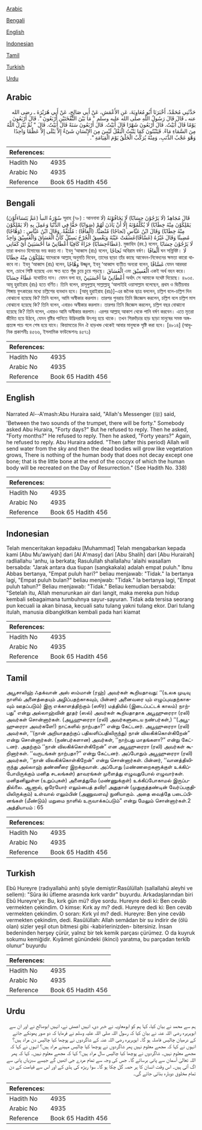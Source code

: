 [Arabic](#arabic)

[Bengali](#bengali)

[English](#english)

[Indonesian](#indonesian)

[Tamil](#tamil)

[Turkish](#turkish)

[Urdu](#urdu)

## Arabic


<div dir="rtl" lang="ar" style={{fontSize:'larger',backgroundColor:'#f8f9fa',padding:20}}>
حَدَّثَنِي مُحَمَّدٌ، أَخْبَرَنَا أَبُو مُعَاوِيَةَ، عَنِ الأَعْمَشِ، عَنْ أَبِي صَالِحٍ، عَنْ أَبِي هُرَيْرَةَ ـ رضى الله عنه ـ قَالَ قَالَ رَسُولُ اللَّهِ صلى الله عليه وسلم ‏"‏ مَا بَيْنَ النَّفْخَتَيْنِ أَرْبَعُونَ ‏"‏‏.‏ قَالَ أَرْبَعُونَ يَوْمًا قَالَ أَبَيْتُ‏.‏ قَالَ أَرْبَعُونَ شَهْرًا قَالَ أَبَيْتُ‏.‏ قَالَ أَرْبَعُونَ سَنَةً قَالَ أَبَيْتُ‏.‏ قَالَ ‏"‏ ثُمَّ يُنْزِلُ اللَّهُ مِنَ السَّمَاءِ مَاءً‏.‏ فَيَنْبُتُونَ كَمَا يَنْبُتُ الْبَقْلُ لَيْسَ مِنَ الإِنْسَانِ شَىْءٌ إِلاَّ يَبْلَى إِلاَّ عَظْمًا وَاحِدًا وَهْوَ عَجْبُ الذَّنَبِ، وَمِنْهُ يُرَكَّبُ الْخَلْقُ يَوْمَ الْقِيَامَةِ ‏"‏‏.‏
</div>
<div style={{backgroundColor:'#f8f9fa',padding:20, marginBottom: 10}}><table> <thead> <tr> <th>References:</th> <th></th> </tr> </thead> <tbody><tr><td>Hadith No</td><td>4935</td></tr><tr><td>Arabic No</td><td>4935</td></tr><tr><td>Reference</td><td>Book 65 Hadith 456</td></tr></tbody></table></div>

## Bengali


<div dir="ltr" lang="bn" style={{fontSize:'larger',backgroundColor:'#f8f9fa',padding:20}}>
سُوْرَةُ النبأ (عَمَّ يَتَسَاءَلُوْنَ) সূরাহ (৭৮) : আননাবা قَالَ مُجَاهِدٌ (لَا يَرْجُوْنَ حِسَابًا) لَا يَخَافُوْنَهُ (لَا يَمْلِكُوْنَ مِنْهُ خِطَابًا) لَا يُكَلِّمُوْنَهُ إِلَّا أَنْ يَأْذَنَ لَهُمْ (صَوَابًا) حَقًّا فِي الدُّنْيَا وَعَمِلَ بِهِ (لَا يَمْلِكُوْنَ مِنْهُ خِطَابًا) وَقَالَ ابْنُ عَبَّاسٍ (ثَجاجًا) مُنْصَبًّا. (ألْفافًا) : مُلْتَفَّةً. وَقَالَ ابْنُ عَبَّاسٍ : (وَهَّاجًا) مُضِيئًا وَقَالَ غَيْرُهُ (غَسَّاقًا)غَسَقَتْ عَيْنُهُ وَيَغْسِقُ الْجُرْحُ يَسِيْلُ كَأَنَّ الْغَسَاقَ وَالْغَسِيْقَ وَاحِدٌ (عَطَاءًحِسَابًا) جَزَاءً كَافِيًا أَعْطَانِيْ مَا أَحْسَبَنِيْ أَيْ كَفَانِي. মুজাহিদ (রহ.) বলেন, لَا يَرْجُوْنَ حِسَابًا তারা কখনও হিসাবের ভয় করত না। ইবনু ‘আব্বাস (রাঃ) বলেন, ثَجاجًا অবিরাম বর্ষণ। ألْفافًا ঘন সন্নিবিষ্ট। لَا يَمْلِكُوْنَ مِنْهُ خِطَابًا যাদেরকে আল্লাহ্ অনুমতি দিবেন, তাদের ছাড়া তাঁর কাছে আবেদন-নিবেদনের ক্ষমতা কারো থাকবে না। ইবনু ‘আব্বাস (রাঃ) বলেন, وَهَّاجًا উজ্জ্বল, ইবনু ‘আব্বাস ব্যতীত অন্যরা বলেন, غَسَّاقًا যেমন আরবরা বলে, চোখে পিষ্টি হয়েছে এবং ক্ষত হতে পূঁজ চুয়ে চুয়ে পড়ছে। الْغَسَاقَ এবং الْغَسِيْقَ একই অর্থ বহন করে। عَطَاءً حِسَابًا যথোচিত দান। যেমন বলা হয়, أَعْطَانِيْ مَا أَحْسَبَنِيْ অর্থাৎ সে আমাকে যথেষ্ট দিয়েছে। ৪৯৩৫. আবূ হুরাইরাহ (রাঃ) হতে বর্ণিত। তিনি বলেন, রাসূলুল্লাহ্ সাল্লাল্লাহু ‘আলাইহি ওয়াসাল্লাম বলেছেন, প্রথম ও দ্বিতীয়বার শিঙ্গায় ফুৎকারের মধ্যে চল্লিশের ব্যবধান হবে। [আবূ হুরাইরাহ (রাঃ)]-এর জনৈক ছাত্র বললেন, চল্লিশ বলে-চল্লিশ দিন বোঝানো হয়েছে কি? তিনি বলেন, আমি অস্বীকার করলাম। তারপর পুনরায় তিনি জিজ্ঞেস করলেন, চল্লিশ বলে চল্লিশ মাস বোঝানো হয়েছে কি? তিনি বলেন, এবারও অস্বীকার করলাম। তারপর তিনি জিজ্ঞেস করলেন, চল্লিশ বছর বোঝানো হয়েছে কি? তিনি বলেন, এবারও আমি অস্বীকার করলাম। এরপর আল্লাহ্ আকাশ থেকে পানি বর্ষণ করবেন। এতে মৃতরা জীবিত হয়ে উঠবে, যেমন বৃষ্টির পানিতে উদ্ভিদরাজি উৎপন্ন হয়ে থাকে। তখন শিরদাঁড়ার হাড় ছাড়া মানুষের সমস্ত অঙ্গ-প্রত্যঙ্গ পচে গলে শেষ হয়ে যাবে। কিয়ামতের দিন ঐ হাড়খন্ড থেকেই আবার মানুষকে সৃষ্টি করা হবে। [৪৮১৪] (আধুনিক প্রকাশনীঃ ৪৫৬৬, ইসলামিক ফাউন্ডেশনঃ ৪৫৭১)
</div>
<div style={{backgroundColor:'#f8f9fa',padding:20, marginBottom: 10}}><table> <thead> <tr> <th>References:</th> <th></th> </tr> </thead> <tbody><tr><td>Hadith No</td><td>4935</td></tr><tr><td>Arabic No</td><td>4935</td></tr><tr><td>Reference</td><td>Book 65 Hadith 456</td></tr></tbody></table></div>

## English


<div dir="ltr" lang="en" style={{fontSize:'larger',backgroundColor:'#f8f9fa',padding:20}}>
Narrated Al--A'mash:Abu Huraira said, "Allah's Messenger (ﷺ) said, 'Between the two sounds of the trumpet, there will be forty." Somebody asked Abu Huraira, "Forty days?" But he refused to reply. Then he asked, "Forty months?" He refused to reply. Then he asked, "Forty years?" Again, he refused to reply. Abu Huraira added. "Then (after this period) Allah will send water from the sky and then the dead bodies will grow like vegetation grows, There is nothing of the human body that does not decay except one bone; that is the little bone at the end of the coccyx of which the human body will be recreated on the Day of Resurrection." (See Hadith No. 338)
</div>
<div style={{backgroundColor:'#f8f9fa',padding:20, marginBottom: 10}}><table> <thead> <tr> <th>References:</th> <th></th> </tr> </thead> <tbody><tr><td>Hadith No</td><td>4935</td></tr><tr><td>Arabic No</td><td>4935</td></tr><tr><td>Reference</td><td>Book 65 Hadith 456</td></tr></tbody></table></div>

## Indonesian


<div dir="ltr" lang="id" style={{fontSize:'larger',backgroundColor:'#f8f9fa',padding:20}}>
Telah menceritakan kepadaku [Muhammad] Telah mengabarkan kepada kami [Abu Mu'awiyah] dari [Al A'masy] dari [Abu Shalih] dari [Abu Hurairah] radliallahu 'anhu, ia berkata; Rasulullah shallallahu 'alaihi wasallam bersabda: "Jarak antara dua tiupan (sangkakala) adalah empat puluh." Ibnu Abbas bertanya, "Empat puluh hari?" beliau menjawab: "Tidak." Ia bertanya lagi, "Empat puluh bulan?" beliau menjwab: "Tidak." Ia bertanya lagi, "Empat puluh tahun?" Beliau menjawab: "Tidak." Beliau kemudian bersabda: "Setelah itu, Allah menurunkan air dari langit, maka mereka pun hidup kembali sebagaimana tumbuhnya sayur-sayuran. Tidak ada tersisa seorang pun kecuali ia akan binasa, kecuali satu tulang yakni tulang ekor. Dari tulang itulah, manusia dibangkitkan kembali pada hari kiamat
</div>
<div style={{backgroundColor:'#f8f9fa',padding:20, marginBottom: 10}}><table> <thead> <tr> <th>References:</th> <th></th> </tr> </thead> <tbody><tr><td>Hadith No</td><td>4935</td></tr><tr><td>Arabic No</td><td>4935</td></tr><tr><td>Reference</td><td>Book 65 Hadith 456</td></tr></tbody></table></div>

## Tamil


<div dir="ltr" lang="ta" style={{fontSize:'larger',backgroundColor:'#f8f9fa',padding:20}}>
அபூசாலிஹ் ஃதக்வான் அஸ் ஸம்மான் (ரஹ்) அவர்கள் கூறியதாவது: ‘‘(உலக முடிவு நாளில் அனைத்தையும் அழிப்பதற்காகவும், பின்னர் அனைவரை யும் எழுப்புவதற்காகவும் ஊதப்படும்) இரு எக்காளத்திற்கும் (ஸூர்) மத்தியில் (இடைப்பட்டக் காலம்) நாற்பது” என்று அல்லாஹ்வின் தூதர் (ஸல்) அவர்கள் கூறியதாதாக அபூஹுரைரா (ரலி) அவர்கள் சொன்னார்கள். (அபூஹுரைரா (ரலி) அவர்களுடைய நண்பர்கள்,) ‘‘(அபூஹுரைரா அவர்களே!) நாட்களில் நாற்பதா?” என்று கேட்டனர். அபூஹுரைரா (ரலி) அவர்கள், ‘‘(நான் அறியாததற்குப் பதிலளிப்பதிலிருந்து) நான் விலகிக்கொள்கிறேன்” என்று சொன்னார்கள். (நண்பர்களான) அவர்கள், ‘‘நாற்பது மாதங்களா?” என்று கேட்டனர். அதற்கும் ‘‘நான் விலகிக்கொள்கிறேன்” என அபூஹுரைரா (ரலி) அவர்கள் கூறினார்கள். ‘‘வருடங்கள் நாற்பதா?” என்று கேட்டனர். அப்போதும் அபூஹுரைரா (ரலி) அவர்கள், ‘‘நான் விலகிக்கொள்கிறேன்” என்று சொன்னார்கள். பின்னர், ‘‘வானத்திலிருந்து அல்லாஹ் தண்ணீரை இறக்குவான். அப்போது (மண்ணறைகளுக்குள் உக்கிப்போயிருக்கும் மனித சடலங்கள்) தாவரங்கள் முளைத்து எழுவதுபோல் எழுவார்கள். மனிதனிலுள்ள (உறுப்புகள்) அனைத்துமே (மண்ணுக்குள்) உக்கிப்போகாமல் இருப்பதில்லை. ஆனால், ஒரேயோர் எலும்பைத் தவிர! அதுதான் (முதுகுத்தண்டின் வேர்ப்பகுதியிலிருக்கும்) உள்வால் எலும்பின் (அணுவளவு) நுனியாகும். அதை வைத்தே படைப்பினங்கள் (மீண்டும்) மறுமை நாளில் உருவாக்கப்படும்” என்று மேலும் சொன்னார்கள்.2 அத்தியாயம் : 65
</div>
<div style={{backgroundColor:'#f8f9fa',padding:20, marginBottom: 10}}><table> <thead> <tr> <th>References:</th> <th></th> </tr> </thead> <tbody><tr><td>Hadith No</td><td>4935</td></tr><tr><td>Arabic No</td><td>4935</td></tr><tr><td>Reference</td><td>Book 65 Hadith 456</td></tr></tbody></table></div>

## Turkish


<div dir="ltr" lang="tr" style={{fontSize:'larger',backgroundColor:'#f8f9fa',padding:20}}>
Ebû Hureyre (radıyallahü anh) şöyle demiştir:Rasûlüllah (sallallahü aleyhi ve sellem): "Sûra iki üfleme arasında kırk vardır" buyurdu. Arkadaşlarından biri Ebû Hureyre'ye: Bu, kırk gün mü? diye sordu. Hureyre dedi ki: Ben cevâb vermekten çekindim. O kimse: Kırk ay mı? dedi. Hureyre dedi ki: Ben cevâb vermekten çekindim. O soran: Kırk yıl mı? dedi. Hureyre: Ben yine cevâb vermekten çekindim, dedi. Rasûlüllah: Allah semâdan bir su indirir de (ölü olan) sizler yeşil otun bitmesi gibi -kabirlerinizden- bitersiniz. İnsan bedeninden herşey çürür, yalnız bir tek kemik parçası çürümez. O da kuyruk sokumu kemiğidir. Kıyâmet günündeki (ikinci) yaratma, bu parçadan terkîb olunur" buyurdu
</div>
<div style={{backgroundColor:'#f8f9fa',padding:20, marginBottom: 10}}><table> <thead> <tr> <th>References:</th> <th></th> </tr> </thead> <tbody><tr><td>Hadith No</td><td>4935</td></tr><tr><td>Arabic No</td><td>4935</td></tr><tr><td>Reference</td><td>Book 65 Hadith 456</td></tr></tbody></table></div>

## Urdu


<div dir="rtl" lang="ur" style={{fontSize:'larger',backgroundColor:'#f8f9fa',padding:20}}>
ہم سے محمد نے بیان کیا، کہا ہم کو ابومعاویہ نے خبر دی، انہیں اعمش نے، انہیں ابوصالح نے اور ان سے ابوہریرہ رضی اللہ عنہ نے بیان کیا کہ رسول اللہ صلی اللہ علیہ وسلم نے فرمایا کہ دو صور پھونکے جانے کے درمیان چالیس فاصلہ ہو گا۔ ابوہریرہ رضی اللہ عنہ کے شاگردوں نے پوچھا کیا چالیس دن مراد ہیں؟ انہوں نے کہا کہ مجھے معلوم نہیں پھر شاگردوں نے پوچھا کیا چالیس مہینے مراد ہیں؟ انہوں نے کہا کہ مجھے معلوم نہیں۔ شاگردوں نے پوچھا کیا چالیس سال مراد ہیں؟ کہا کہ مجھے معلوم نہیں۔ کہا کہ پھر اللہ تعالیٰ آسمان سے پانی برسائے گا۔ جس کی وجہ سے تمام مردے جی اٹھیں گے جیسے سبزیاں پانی سے اگ آتی ہیں۔ اس وقت انسان کا ہر حصہ گل چکا ہو گا۔ سوا ریڑھ کی ہڈی کے اور اس سے قیامت کے دن تمام مخلوق دوبارہ بنائی جائے گی۔
</div>
<div style={{backgroundColor:'#f8f9fa',padding:20, marginBottom: 10}}><table> <thead> <tr> <th>References:</th> <th></th> </tr> </thead> <tbody><tr><td>Hadith No</td><td>4935</td></tr><tr><td>Arabic No</td><td>4935</td></tr><tr><td>Reference</td><td>Book 65 Hadith 456</td></tr></tbody></table></div>